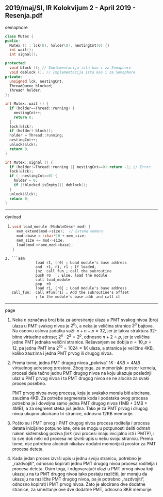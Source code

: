 2019/maj/SI, IR Kolokvijum 2 - April 2019 - Resenja.pdf
--------------------------------------------------------------------------------
semaphore
```cpp
class Mutex {
public:
  Mutex () : lck(0), holder(0), nestingCnt(0) {}
  int wait();
  int signal();

protected:
  void block (); // Implementacija ista kao i za Semaphore
  void deblock (); // Implementacija ista kao i za Semaphore
private:
  unsigned lck, nestingCnt;
  ThreadQueue blocked;
  Thread* holder;
};

int Mutex::wait () {
  if (holder==Thread::running) {
    nestingCnt++;
    return 0;
  }
  lock(&lck);
  if (holder) block();
  holder = Thread::running;
  nestingCnt++;
  unlock(&lck);
  return 0;
}

int Mutex::signal () {
  if (holder!=Thread::running || nestingCnt==0) return -1; // Error
  lock(&lck);
  if (--nestingCnt==0) {
    holder = 0;
    if (!blocked.isEmpty()) deblock();
  }
  unlock(&lck);
  return 0;
}
```

--------------------------------------------------------------------------------
dynload
1. ```cpp
   void load_module (ModuleDesc* mod) {
     mem_extend(mod->size);  // Extend memory
     mod->base = (char*)0 + mem_size;
     mem_size += mod->size;
     load(mod->name,mod->base);
   }
```
2. ```asm
              load r1, [r0] ; Load module's base address
              and  r1, r1, r1 ; If loaded,
              jnz  call_fun ; call the subroutine
              push r0   ; Else, load the module
              call load_module
              pop  r0
              load r1, [r0] ; Load module's base address
   call_fun:  call #fun[r1] ; Add the subroutine's offset
              ; to the module's base addr and call it
   ```

--------------------------------------------------------------------------------
page
1. Neka $n$ označava broj bita za adresiranje ulaza u PMT svakog nivoa (broj ulaza u PMT svakog nivoa je $2^n$), a neka je veličina stranice $2^p$ bajtova. Na osnovu uslova zadatka važi: $n + n + p = 32$, jer je takva struktura 32-bitne virtuelne adrese; $2^n \cdot 2^2 = 2^p$, odnosno $n + 2 = p$, jer je veličina jedne PMT jednaka veličini stranice. Rešavanjem se dobija $n = 10, p = 12$, pa jedna PMT ima $2^{10} = 1024 = 1K$ ulaza, a stranica je
veličine 4KB, koliko zauzima i jedna PMT prvog ili drugog nivoa.
2. Prema tome, jedna PMT drugog nivoa „pokriva“ $1K \cdot 4KB = 4MB$ virtuelnog
adresnog prostora. Zbog toga, za memorijski prostor kernela, procesi dele tačno jednu PMT
drugog nivoa na koju ukazuje poslednji ulaz u PMT prvog nivoa i ta PMT drugog nivoa se ne
alocira za svaki proces posebno.

   PMT prvog nivoa ovog procesa, koja je svakako morala biti alocirana, zauzima 4KB. Za
potrebe segmenata koda i podataka ovog procesa potrebna je i dovoljna samo jedna PMT
drugog nivoa (1MB + 3MB = 4MB), a za segment steka još jedna. Tako je za PMT prvog i
drugog nivoa ukupno alocirano tri stranice, odnosno 12KB memorije.
3. Pošto su i PMT prvog i PMT drugog nivoa procesa roditelja i procesa deteta inicijalno
potpuno iste, one se mogu u potpunosti deliti odmah nakon sistemskog poziva *fork* (ovi
procesi imaju inicijalno isti i PMTP), i to sve dok neki od procesa ne izvrši upis u neku svoju
stranicu. Prema tome, nije potrebno alocirati nikakav dodatni memorijski prostor za PMT
procesa deteta.
4. Kada jedan proces izvrši upis u jednu svoju stranicu, potrebno je „razdvojiti“, odnosno
kopirati jednu PMT drugog nivoa procesa roditelja i procesa deteta. Osim toga, i odgovarajući
ulazi u PMT prvog nivoa koji ukazuju na tu PMT drugog nivoa tako postaju različiti, jer
moraju da ukazuju na različite PMT drugog nivoa, pa je potrebno „razdvojiti“, odnosno
kopirati i PMT prvog nivoa. Zato je alocirano dve dodatne stranice, za smeštanje ove dve
dodatne PMT, odnosno 8KB memorije.
